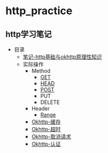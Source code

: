 # http_practice
## http学习笔记
* 目录
  * [笔记-http基础与okhttp原理性知识](https://github.com/sjxxcode/http_practice/tree/master/%E7%AC%94%E8%AE%B0)
  * 实际操作
      * Method
        * [GET](https://github.com/sjxxcode/http_practice/tree/master/src/main/java/com/sj/http_practice/okhttp/base_opration/get)
        * [HEAD](https://github.com/sjxxcode/http_practice/tree/master/src/main/java/com/sj/http_practice/okhttp/base_opration/head)
        * [POST](https://github.com/sjxxcode/http_practice/tree/master/src/main/java/com/sj/http_practice/okhttp/base_opration/post)
        * PUT
        * DELETE
     * Header
        * [Range](https://github.com/sjxxcode/http_practice/tree/master/src/main/java/com/sj/http_practice/okhttp/base_opration/header/Range.java)
      * [Okhttp-缓存](https://github.com/sjxxcode/http_practice/tree/master/src/main/java/com/sj/http_practice/okhttp/cache)  
      * [Okhttp-超时](https://github.com/sjxxcode/http_practice/tree/master/src/main/java/com/sj/http_practice/okhttp/timeout)
      * [Okhttp-取消请求](https://github.com/sjxxcode/http_practice/tree/master/src/main/java/com/sj/http_practice/okhttp/cancel)
      * [Okhttp-认证](https://github.com/sjxxcode/http_practice/tree/master/src/main/java/com/sj/http_practice/okhttp/authentication)

    
    

